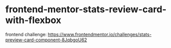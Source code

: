 # frontend-mentor-stats-review-card-with-flexbox
frontend challenge: https://www.frontendmentor.io/challenges/stats-preview-card-component-8JqbgoU62

